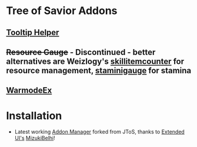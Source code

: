 # Tree of Savior Addons

## [Tooltip Helper](https://github.com/Xanaxiel/ToS-Addons/tree/master/addons/tooltiphelper)

## ~~Resource Gauge~~ - Discontinued - better alternatives are Weizlogy's [skillitemcounter](http://www.weizlogy.gq/tos/addon/skillitemcounter/) for resource management, [staminigauge](http://www.weizlogy.gq/tos/addon/staminagauge/) for stamina

## [WarmodeEx](https://github.com/Xanaxiel/ToS-Addons/tree/master/addons/warmodeex)

# Installation
* Latest working [Addon Manager](https://github.com/MizukiBelhi/Tree-of-Savior-Addon-Manager/releases/latest) forked from JToS, thanks to [Extended UI's](https://github.com/MizukiBelhi/ExtendedUI) [MizukiBelhi](https://github.com/MizukiBelhi)!

